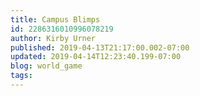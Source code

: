 ```yaml
---
title: Campus Blimps
id: 2286316010996078219
author: Kirby Urner
published: 2019-04-13T21:17:00.002-07:00
updated: 2019-04-14T12:23:40.199-07:00
blog: world_game
tags: 
---
```


